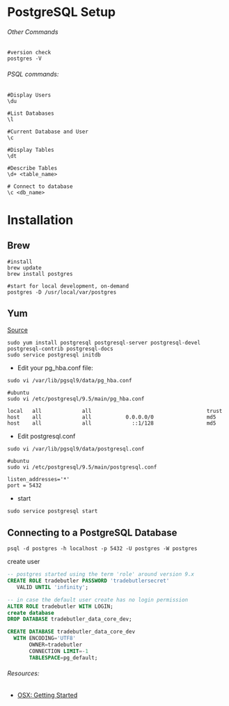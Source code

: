 # PostgreSQL Setup
###### Other Commands
```ssh
#version check
postgres -V
```

###### PSQL commands:
```ssh
#Display Users
\du

#List Databases
\l

#Current Database and User
\c

#Display Tables
\dt

#Describe Tables
\d+ <table_name>

# Connect to database
\c <db_name>
```


# Installation
## Brew
```ssh
#install
brew update
brew install postgres

#start for local development, on-demand
postgres -D /usr/local/var/postgres
```

## Yum
[Source](https://github.com/snowplow/snowplow/wiki/Setting-up-PostgreSQL)
```ssh
sudo yum install postgresql postgresql-server postgresql-devel postgresql-contrib postgresql-docs
sudo service postgresql initdb
```

- Edit your pg_hba.conf file:
```ssh
sudo vi /var/lib/pgsql9/data/pg_hba.conf

#ubuntu
sudo vi /etc/postgresql/9.5/main/pg_hba.conf

local   all             all                                     trust
host    all             all           0.0.0.0/0                 md5
host    all             all             ::1/128                 md5
```
- Edit postgresql.conf
```ssh
sudo vi /var/lib/pgsql9/data/postgresql.conf

#ubuntu
sudo vi /etc/postgresql/9.5/main/postgresql.conf

listen_addresses='*'
port = 5432
```
- start
```ssh
sudo service postgresql start
```

## Connecting to a PostgreSQL Database
```ssh
psql -d postgres -h localhost -p 5432 -U postgres -W postgres
```

create user
```sql
-- postgres started using the term 'role' around version 9.x
CREATE ROLE tradebutler PASSWORD 'tradebutlersecret'
   VALID UNTIL 'infinity';
```

```sql
-- in case the default user create has no login permission
ALTER ROLE tradebutler WITH LOGIN;
create database
DROP DATABASE tradebutler_data_core_dev;

CREATE DATABASE tradebutler_data_core_dev
  WITH ENCODING='UTF8'
       OWNER=tradebutler
       CONNECTION LIMIT=-1
       TABLESPACE=pg_default;
```
###### Resources:
- [OSX: Getting Started](https://www.codementor.io/devops/tutorial/getting-started-postgresql-server-mac-osx)
